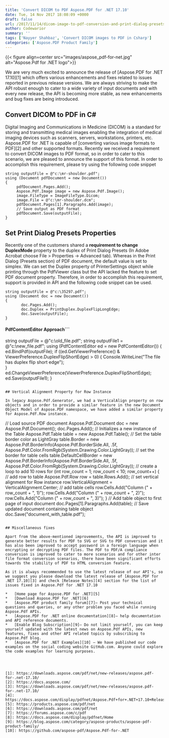 ```yaml
---
title: 'Convert DICOM to PDF Aspose.PDF for .NET 17.10'
date: Tue, 14 Nov 2017 18:08:09 +0000
draft: false
url: /2017/11/14/dicom-image-to-pdf-conversion-and-print-dialog-presets-properties-with-aspose.pdf-for-.net-17.10/
author: Codewarior
summary: ''
tags: ['Nayyer Shahbaz', 'Convert DICOM images to PDF in Csharp']
categories: ['Aspose.PDF Product Family']
---
```




{{< figure align=center src="images/aspose_pdf-for-net.jpg" alt="Aspose.Pdf for .NET logo">}}


We are very much excited to announce the release of [Aspose.PDF for .NET 17.10][1] which offers various enhancements and fixes related to issues reported in previous release versions. We are always striving to make the API robust enough to cater to a wide variety of input documents and with every new release, the API is becoming more stable, as new enhancements and bug fixes are being introduced.

## Convert DICOM to PDF in C#

Digital Imaging and Communications in Medicine (DICOM) is a standard for storing and transmitting medical images enabling the integration of medical imaging devices such as scanners, servers, workstations, printers, etc. Aspose.PDF for .NET is capable of [converting various image formats to PDF][2] and other supported formats. Recently we received a requirement to convert DICOM images to PDF format, so in order to cater to this scenario, we are pleased to announce the support of this format. In order to accomplish this requirement, please try using the following code snippet

```
string outputFile = @"c:\mr-shoulder.pdf";
using (Document pdfDocument = new Document())
{
     pdfDocument.Pages.Add();
     Aspose.Pdf.Image image = new Aspose.Pdf.Image();
     image.FileType = ImageFileType.Dicom;
     image.File = @"c:\mr-shoulder.dcm";
     pdfDocument.Pages[1].Paragraphs.Add(image);
     // Save output as PDF format
     pdfDocument.Save(outputFile);
}
```

## Set Print Dialog Presets Properties

Recently one of the customers shared a **requirement to change DuplexMode** property to the duplex of Print Dialog Presets (In Adobe Acrobat choose File > Properties -> Advanced tab). Whereas in the Print Dialog (Presets section) of PDF document, the default value is set to simplex. We can set the Duplex property of PrinterSettings object while printing through the PdfViewer class but the API lacked the feature to set PDF document property. Therefore, in order to accomplish this requirement, support is provided in API and the following code snippet can be used.

```
string outputFile = @"c:\35297.pdf";
using (Document doc = new Document())
{
       doc.Pages.Add();
       doc.Duplex = PrintDuplex.DuplexFlipLongEdge;
       doc.Save(outputFile);
}
```

#### PdfContentEditor Approach```
string outputFile = @"c:\old_file.pdf";
string outputFile1 = @"c:\new_file.pdf";
using (PdfContentEditor ed = new PdfContentEditor())
{
       ed.BindPdf(outputFile);
       if ((ed.GetViewerPreference() & ViewerPreference.DuplexFlipShortEdge) > 0)
       {
           Console.WriteLine("The file has duplex flip short edge");  
       }    
       ed.ChangeViewerPreference(ViewerPreference.DuplexFlipShortEdge);
       ed.Save(outputFile1);
}
```

## Vertical Alignment Property for Row Instance

In legacy Aspose.Pdf.Generator, we had a VerticalAlign property on row objects and in order to provide a similar feature in the new Document Object Model of Aspose.PDF namespace, we have added a similar property for Aspose.Pdf.Row instance.

```
// Load source PDF document
Aspose.Pdf.Document doc = new Aspose.Pdf.Document();
doc.Pages.Add();
// Initializes a new instance of the Table
Aspose.Pdf.Table table = new Aspose.Pdf.Table();
// Set the table border color as LightGray
table.Border = new Aspose.Pdf.BorderInfo(Aspose.Pdf.BorderSide.All, .5f, Aspose.Pdf.Color.FromRgb(System.Drawing.Color.LightGray));
// set the border for table cells
table.DefaultCellBorder = new Aspose.Pdf.BorderInfo(Aspose.Pdf.BorderSide.All, .5f, Aspose.Pdf.Color.FromRgb(System.Drawing.Color.LightGray));
// create a loop to add 10 rows
for (int row_count = 1; row_count < 10; row_count++)
{
    // add row to table
    Aspose.Pdf.Row row = table.Rows.Add();
    // set vertical alignment for Row instance
    row.VerticalAlignment = VerticalAlignment.Center;
    // add table cells
    row.Cells.Add("Column (" + row_count + ", 1)");
    row.Cells.Add("Column (" + row_count + ", 2)");
    row.Cells.Add("Column (" + row_count + ", 3)");
}
// Add table object to first page of input document
doc.Pages[1].Paragraphs.Add(table);
// Save updated document containing table object
doc.Save("document_with_table.pdf"); 
```

## Miscellaneous fixes

Apart from the above-mentioned improvements, the API is improved to generate better results for PDF to SVG or SVG to PDF conversion and it has also been improved to accept password in a foreign language when encrypting or decrypting PDF files. The PDF to PDF/A compliance conversion is improved to cater to more scenarios and for other inter file format conversion scenarios, there have been significant efforts towards the stability of PDF to HTML conversion feature.

As it is always recommended to use the latest release of our API's, so we suggest you please download the latest release of [Aspose.PDF for .NET 17.10][3] and check [Release Notes][4] section for the list of issues fixed in Aspose.Pdf for .NET 17.10

*   [Home page for Aspose.PDF for .NET][5]
*   [Download Aspose.PDF for .NET][6]
*   [Aspose.PDF product family forum][7]– Post your technical questions and queries, or any other problem you faced while running Aspose.Pdf APIs.
*   [Aspose.PDF for .NET online documentation][8]– help documentation and API reference documents.
*   [Enable Blog Subscription][9]– Do not limit yourself, you can keep yourself updated with the latest news on Aspose.Pdf APIs, new features, fixes and other API related topics by subscribing to Aspose.Pdf blog.
*   [Aspose.PDF for .NET Examples][10] – We have published our code examples on the social coding website GitHub.com. Anyone could explore the code examples for learning purposes.




[1]: https://downloads.aspose.com/pdf/net/new-releases/aspose.pdf-for-.net-17.10/
[2]: https://docs.aspose.com/
[3]: https://downloads.aspose.com/pdf/net/new-releases/aspose.pdf-for-.net-17.10/
[4]: https://docs.aspose.com/display/pdfnet/Aspose.Pdf+for+.NET+17.10+Release+Notes
[5]: https://products.aspose.com/pdf/net
[6]: https://downloads.aspose.com/pdf/net
[7]: https://forums.aspose.com/c/pdf
[8]: https://docs.aspose.com/display/pdfnet/Home
[9]: https://blog.aspose.com/category/aspose-products/aspose-pdf-product-family/
[10]: https://github.com/aspose-pdf/Aspose.Pdf-for-.NET




